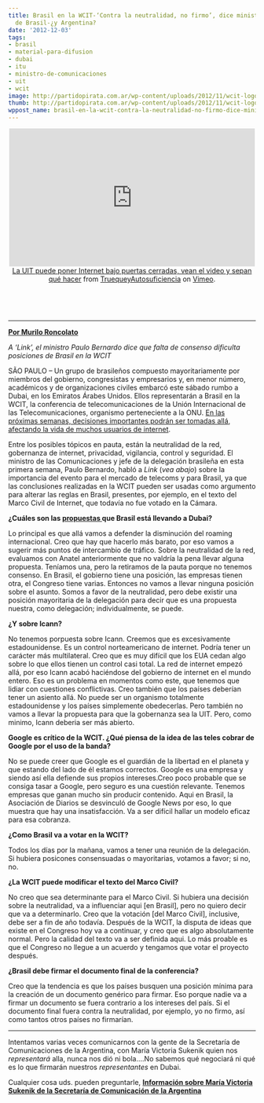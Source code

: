 ```yaml
---
title: Brasil en la WCIT-‘Contra la neutralidad, no firmo’, dice ministro de Comunicaciones
  de Brasil-¿y Argentina?
date: '2012-12-03'
tags:
- brasil
- material-para-difusion
- dubai
- itu
- ministro-de-comunicaciones
- uit
- wcit
image: http://partidopirata.com.ar/wp-content/uploads/2012/11/wcit-logo-web.png
thumb: http://partidopirata.com.ar/wp-content/uploads/2012/11/wcit-logo-web-150x150.png
wppost_name: brasil-en-la-wcit-contra-la-neutralidad-no-firmo-dice-ministro-de-comunicaciones-de-brasil-y-argentina
---
```


<center>
<iframe src="http://player.vimeo.com/video/53504965?badge=0" frameborder="0" width="500" height="281"></iframe><a href="http://vimeo.com/53504965">La UIT puede poner Internet bajo puertas cerradas, vean el video y sepan qué hacer</a> from <a href="http://vimeo.com/user14394912">TruequeyAutosuficiencia</a> on <a href="http://vimeo.com">Vimeo</a>.

&nbsp;

</center>&nbsp;

<hr />

<strong><a href="http://blogs.estadao.com.br/link/se-forem-contra-neutralidade-nao-assino/" target="_blank">Por Murilo Roncolato</a></strong>

<em>A ‘Link’, el ministro Paulo Bernardo dice que falta de consenso dificulta posiciones de Brasil en la WCIT</em>

SÃO PAULO – Un grupo de brasileños compuesto mayoritariamente por miembros del gobierno, congresistas y empresarios y, en menor número, académicos y de organizaciones civiles embarcó este sábado rumbo a Dubai, en los Emiratos Árabes Unidos. Ellos representarán a Brasil en la WCIT, la conferencia de telecomunicaciones de la Unión Internacional de las Telecomunicaciones, organismo perteneciente a la ONU. <a href="http://partidopirata.com.ar/7617/el-dueno-de-la-red-reunion-de-la-uit-control-de-internet">En las próximas semanas, decisiones importantes podrán ser tomadas allá, afectando la vida de muchos usuarios de internet</a>.

Entre los posibles tópicos en pauta, están la neutralidad de la red, gobernanza de internet, privacidad, vigilancia, control y seguridad. El ministro de las Comunicaciones y jefe de la delegación brasileña en esta primera semana, Paulo Bernardo, habló a <em>Link</em> (<em>vea abajo</em>) sobre la importancia del evento para el mercado de telecoms y para Brasil, ya que las conclusiones realizadas en la WCIT pueden ser usadas como argumento para alterar las reglas en Brasil, presentes, por ejemplo, en el texto del Marco Civil de Internet, que todavía no fue votado en la Cámara.

<strong>¿Cuáles son las <a href="http://partidopirata.com.ar/7613/filtramos-para-que-todos-vean-lo-que-es-discutido-sobre-wcitleaks-el-futuro-de-internet">propuestas </a>que Brasil está llevando a Dubai?</strong>

Lo principal es que allá vamos a defender la disminución del roaming internacional. Creo que hay que hacerlo más barato, por eso vamos a sugerir más puntos de intercambio de tráfico. Sobre la neutralidad de la red, evaluamos con Anatel anteriormente que no valdría la pena llevar alguna propuesta. Teníamos una, pero la retiramos de la pauta porque no tenemos consenso. En Brasil, el gobierno tiene una posición, las empresas tienen otra, el Congreso tiene varias. Entonces no vamos a llevar ninguna posición sobre el asunto. Somos a favor de la neutralidad, pero debe existir una posición mayoritaria de la delegación para decir que es una propuesta nuestra, como delegación; individualmente, se puede.

<strong>¿Y sobre Icann?</strong>

No tenemos porpuesta sobre Icann. Creemos que es excesivamente estadounidense. Es un control norteamericano de internet. Podría tener un carácter más multilateral. Creo que es muy difícil que los EUA cedan algo sobre lo que ellos tienen un control casi total. La red de internet empezó allá, por eso Icann acabó haciéndose del gobierno de internet en el mundo entero. Eso es un problema en momentos como este, que tenemos que lidiar con cuestiones conflictivas. Creo también que los países deberían tener un asiento allá. No puede ser un organismo totalmente estadounidense y los países simplemente obedecerlas. Pero también no vamos a llevar la propuesta para que la gobernanza sea la UIT. Pero, como minimo, Icann deberia ser más abierto.

<strong>Google es crítico de la WCIT. ¿Qué piensa de la idea de las teles cobrar de Google por el uso de la banda?</strong>

No se puede creer que Google es el guardián de la libertad en el planeta y que estando del lado de él estamos correctos. Google es una empresa y siendo así ella defiende sus propios intereses.Creo poco probable que se consiga tasar a Google, pero seguro es una cuestión relevante. Tenemos empresas que ganan mucho sin producir contenido. Aqui en Brasil, la Asociación de Diarios se desvinculó de Google News por eso, lo que muestra que hay una insatisfacción. Va a ser difícil hallar un modelo eficaz para esa cobranza.

<strong>¿Como Brasil va a votar en la WCIT?</strong>

Todos los días por la mañana, vamos a tener una reunión de la delegación. Si hubiera posicones consensuadas o mayoritarias, votamos a favor; si no, no.

<strong>¿La WCIT puede modificar el texto del Marco Civil?</strong>

No creo que sea determinante para el Marco Civil. Si hubiera una decisión sobre la neutralidad, va a influenciar aqui [en Brasil], pero no quiero decir que va a determinarlo. Creo que la votación [del Marco Civil], inclusive, debe ser a fin de año todavía. Después de la WCIT, la disputa de ideas que existe en el Congreso hoy va a continuar, y creo que es algo absolutamente normal. Pero la calidad del texto va a ser definida aqui. Lo más proable es que el Congreso no llegue a un acuerdo y tengamos que votar el proyecto después.

<strong>¿Brasil debe firmar el documento final de la conferencia?</strong>

Creo que la tendencia es que los países busquen una posición mínima para la creación de un documento genérico para firmar. Eso porque nadie va a firmar un documento se fuera contrario a los intereses del país. Si el documento final fuera contra la neutralidad, por ejemplo, yo no firmo, así como tantos otros países no firmarían.

<hr />

Intentamos varias veces comunicarnos con la gente de la Secretaría de Comunicaciones de la Argentina, con María Victoria Sukenik quien nos <em>representará</em> alla, nunca nos dió ni bola....No sabemos qué negociará ni qué es lo que firmarán nuestros <em>representantes</em> en Dubai.

Cualquier cosa uds. pueden preguntarle,
<strong> <a href="http://www.itu.int/online/mm/scripts/gd.detail?p&amp;_languageid=1&amp;_n=&amp;_owner=SEC_GMPCS&amp;_phone=&amp;_personid=1174566" target="_blank">Información sobre María Victoria Sukenik de la Secretaría de Comunicación de la Argentina</a></strong>
